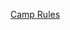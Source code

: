 ---
layout: post
wordpress_id: 1023
wordpress_url: http://noesbueno.com/archives/1023
date: '2011-02-23 10:00:01 -0600'
date_gmt: '2011-02-23 15:00:01 -0600'
body: |
  <p><a href="http://www.epicponyz.com/2011/02/camp-rules.html">Camp Rules</a></p>
---